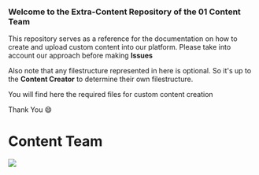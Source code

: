 ### Welcome to the Extra-Content Repository of the 01 Content Team

This repository serves as a reference for the documentation on how to create and upload custom content into our platform.
Please take into account our approach before making **Issues**

Also note that any filestructure represented in here is optional. 
So it's up to the **Content Creator** to determine their own filestructure.

You will find here the required files for custom content creation

Thank You :smile:
# Content Team

![](https://www.01talent.com/wp-content/uploads/2021/10/01Talent-Vert-Blanc.png.webp)
